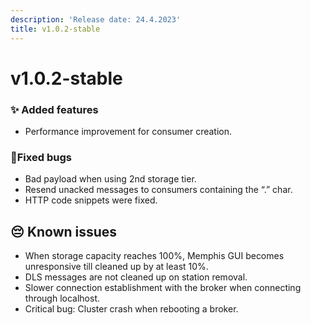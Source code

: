 ```yaml
---
description: 'Release date: 24.4.2023'
title: v1.0.2-stable
---
```


# v1.0.2-stable

### :sparkles: Added features

* Performance improvement for consumer creation.

### :bug:Fixed bugs

* Bad payload when using 2nd storage tier.
* Resend unacked messages to consumers containing the “.” char.
* HTTP code snippets were fixed.

## :pensive: Known issues

* When storage capacity reaches 100%, Memphis GUI becomes unresponsive till cleaned up by at least 10%.
* DLS messages are not cleaned up on station removal.
* Slower connection establishment with the broker when connecting through localhost.
* Critical bug: Cluster crash when rebooting a broker.
